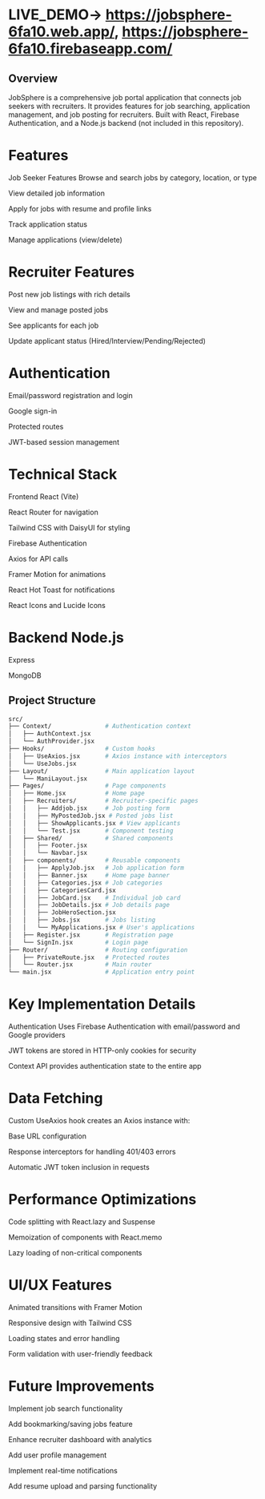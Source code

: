 # LIVE_DEMO-> https://jobsphere-6fa10.web.app/, https://jobsphere-6fa10.firebaseapp.com/ 
## Overview
 JobSphere is a comprehensive job portal application that connects job seekers with recruiters. It provides features for job searching, application management, and job posting for recruiters. Built with React, Firebase Authentication, and a Node.js backend (not included in this repository).

# Features
Job Seeker Features Browse and search jobs by category, location, or type

View detailed job information

Apply for jobs with resume and profile links

Track application status

Manage applications (view/delete)




# Recruiter Features
Post new job listings with rich details

View and manage posted jobs

See applicants for each job

Update applicant status (Hired/Interview/Pending/Rejected)




# Authentication 
Email/password registration and login

Google sign-in

Protected routes

JWT-based session management

# Technical Stack 
Frontend React (Vite)

React Router for navigation

Tailwind CSS with DaisyUI for styling

Firebase Authentication

Axios for API calls

Framer Motion for animations

React Hot Toast for notifications

React Icons and Lucide Icons





# Backend Node.js

Express

MongoDB

## Project Structure

```bash
src/
├── Context/               # Authentication context
│   ├── AuthContext.jsx
│   └── AuthProvider.jsx
├── Hooks/                 # Custom hooks
│   ├── UseAxios.jsx       # Axios instance with interceptors
│   └── UseJobs.jsx
├── Layout/                # Main application layout
│   └── ManiLayout.jsx
├── Pages/                 # Page components
│   ├── Home.jsx           # Home page
│   ├── Recruiters/        # Recruiter-specific pages
│   │   ├── Addjob.jsx     # Job posting form
│   │   ├── MyPostedJob.jsx # Posted jobs list
│   │   ├── ShowApplicants.jsx # View applicants
│   │   └── Test.jsx       # Component testing
│   ├── Shared/            # Shared components
│   │   ├── Footer.jsx
│   │   └── Navbar.jsx
│   ├── components/        # Reusable components
│   │   ├── ApplyJob.jsx   # Job application form
│   │   ├── Banner.jsx     # Home page banner
│   │   ├── Categories.jsx # Job categories
│   │   ├── CategoriesCard.jsx
│   │   ├── JobCard.jsx    # Individual job card
│   │   ├── JobDetails.jsx # Job details page
│   │   ├── JobHeroSection.jsx
│   │   ├── Jobs.jsx       # Jobs listing
│   │   └── MyApplications.jsx # User's applications
│   ├── Register.jsx       # Registration page
│   └── SignIn.jsx         # Login page
├── Router/                # Routing configuration
│   ├── PrivateRoute.jsx   # Protected routes
│   └── Router.jsx         # Main router
└── main.jsx               # Application entry point
```

# Key Implementation Details
Authentication Uses Firebase Authentication with email/password and Google providers

JWT tokens are stored in HTTP-only cookies for security

Context API provides authentication state to the entire app





# Data Fetching 
Custom UseAxios hook creates an Axios instance with:

Base URL configuration

Response interceptors for handling 401/403 errors

Automatic JWT token inclusion in requests







# Performance Optimizations
Code splitting with React.lazy and Suspense

Memoization of components with React.memo

Lazy loading of non-critical components







# UI/UX Features
Animated transitions with Framer Motion

Responsive design with Tailwind CSS

Loading states and error handling

Form validation with user-friendly feedback




# Future Improvements
Implement job search functionality

Add bookmarking/saving jobs feature

Enhance recruiter dashboard with analytics

Add user profile management

Implement real-time notifications

Add resume upload and parsing functionality
